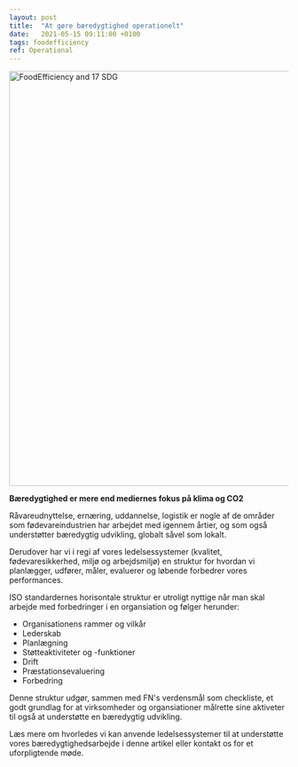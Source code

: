 ```yaml
---
layout: post
title:  "At gøre bæredygtighed operationelt"
date:   2021-05-15 09:11:00 +0100
tags: foodefficiency
ref: Operational
---
```


<img width="747" alt="FoodEfficiency and 17 SDG" src="https://user-images.githubusercontent.com/75361000/119142928-54052600-ba47-11eb-80bf-11e18a0c4130.png">


**Bæredygtighed er mere end mediernes fokus på klima og CO2**

Råvareudnyttelse, ernæring, uddannelse, logistik er nogle af de områder som fødevareindustrien har arbejdet med igennem årtier, og som også understøtter bæredygtig udvikling, globalt såvel som lokalt.

Derudover har vi i regi af vores ledelsessystemer (kvalitet, fødevaresikkerhed, miljø og arbejdsmiljø) en struktur for hvordan vi planlægger, udfører, måler, evaluerer og løbende forbedrer vores performances.

ISO standardernes horisontale struktur er utroligt nyttige når man skal arbejde med forbedringer i en organsiation og følger herunder:
- Organisationens rammer og vilkår
- Lederskab
- Planlægning
- Støtteaktiviteter og -funktioner
- Drift
- Præstationsevaluering
- Forbedring

Denne struktur udgør, sammen med FN's verdensmål som checkliste, et godt grundlag for at virksomheder og organsiationer målrette sine aktiveter til også at understøtte en bæredygtig udvikling. 

Læs mere om hvorledes vi kan anvende ledelsessystemer til at understøtte vores bæredygtighedsarbejde i denne artikel eller kontakt os for et uforpligtende møde. 
